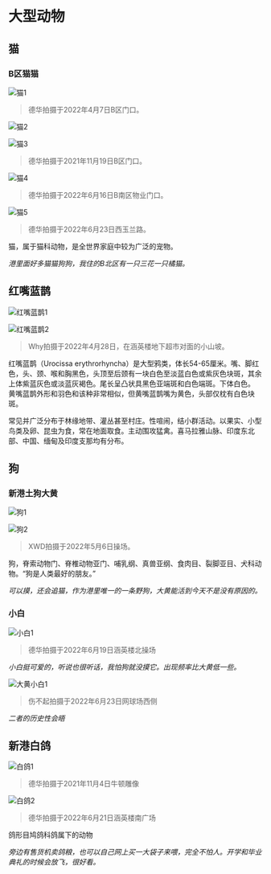 # 大型动物

## 猫

### B区猫猫

![猫1](大型动物/猫1.jpg)

> 德华拍摄于2022年4月7日B区门口。

![猫2](大型动物/猫2.jpg)

![猫3](大型动物/猫3.jpg)

> 德华拍摄于2021年11月19日B区门口。

![猫4](大型动物/猫4.jpg)

> 德华拍摄于2022年6月16日B南区物业门口。

![猫5](大型动物/猫5.jpg)

> 德华拍摄于2022年6月23日西玉兰路。

猫，属于猫科动物，是全世界家庭中较为广泛的宠物。

*港里面好多猫猫狗狗，我住的B北区有一只三花一只橘猫。*

## 红嘴蓝鹊

![红嘴蓝鹊1](大型动物/红嘴蓝鹊1.jpg)

![红嘴蓝鹊2](大型动物/红嘴蓝鹊2.jpg)

> Why拍摄于2022年4月28日，在涵英楼地下超市对面的小山坡。

红嘴蓝鹊（Urocissa erythrorhyncha）是大型鸦类，体长54-65厘米。嘴、脚红色，头、颈、喉和胸黑色，头顶至后颈有一块白色至淡蓝白色或紫灰色块斑，其余上体紫蓝灰色或淡蓝灰褐色。尾长呈凸状具黑色亚端斑和白色端斑。下体白色。 黄嘴蓝鹊外形和羽色和该种非常相似，但黄嘴蓝鹊嘴为黄色，头部仅枕有白色块斑。

常见并广泛分布于林缘地带、灌丛甚至村庄。性喧闹，结小群活动。以果实、小型鸟类及卵、昆虫为食，常在地面取食。主动围攻猛禽。喜马拉雅山脉、印度东北部、中国、缅甸及印度支那均有分布。

## 狗

### 新港土狗大黄

![狗1](大型动物/大黄1.jpg)

![狗2](大型动物/大黄2.jpg)

> XWD拍摄于2022年5月6日操场。

狗，脊索动物门、脊椎动物亚门、哺乳纲、真兽亚纲、食肉目、裂脚亚目、犬科动物。“狗是人类最好的朋友。”

*可以摸，还会追猫，作为港里唯一的一条野狗，大黄能活到今天不是没有原因的。*

### 小白

![小白1](大型动物/小白1.jpg)

> 德华拍摄于2022年6月19日涵英楼北操场

*小白挺可爱的，听说也很听话，我怕狗就没摸它。出现频率比大黄低一些。*

![大黄小白1](大型动物/大黄小白1.jpg)

> 伤不起拍摄于2022年6月23日网球场西侧

*二者的历史性会晤*

## 新港白鸽

![白鸽1](大型动物/白鸽1.jpg)

> 德华拍摄于2021年11月4日牛顿雕像

![白鸽2](大型动物/白鸽2.jpg)

> 德华拍摄于2022年6月21日涵英楼南广场

鸽形目鸠鸽科鸽属下的动物

*旁边有售货机卖鸽粮，也可以自己网上买一大袋子来喂，完全不怕人。开学和毕业典礼的时候会放飞，很好看。*
